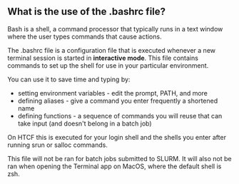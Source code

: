 
## What is the use of the .bashrc file?

Bash is a shell, a command processor that typically runs in a text window where the user types commands that cause actions.

The .bashrc file is a configuration file that is executed whenever a new terminal session is started in **interactive mode**. This file contains commands to set up the shell for use in your particular environment. 

You can use it to save time and typing by:
- setting environment variables - edit the prompt, PATH, and more
- defining aliases - give a command you enter frequently a shortened name
- defining functions - a sequence of commands you will reuse that can take input (and doesn't belong in a batch job)

On HTCF this is executed for your login shell and the shells you enter after running srun or salloc commands. 

This file will not be ran for batch jobs submitted to SLURM. It will also not be ran when opening the Terminal app on MacOS, where the default shell is zsh.

